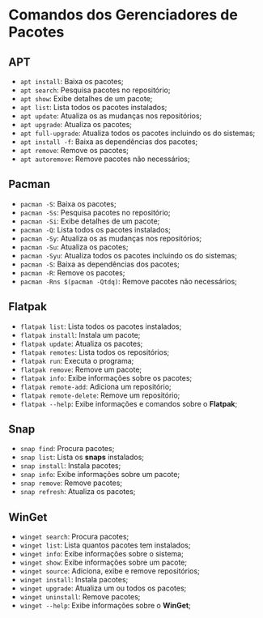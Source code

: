 # Comandos dos Gerenciadores de Pacotes

## APT

- `apt install`: Baixa os pacotes;
- `apt search`: Pesquisa pacotes no repositório;
- `apt show`: Exibe detalhes de um pacote;
- `apt list`: Lista todos os pacotes instalados;
- `apt update`: Atualiza os as mudanças nos repositórios;
- `apt upgrade`: Atualiza os pacotes;
- `apt full-upgrade`: Atualiza todos os pacotes incluindo os do sistemas;
- `apt install -f`: Baixa as dependências dos pacotes;
- `apt remove`: Remove os pacotes;
- `apt autoremove`: Remove pacotes não necessários;

## Pacman

- `pacman -S`: Baixa os pacotes;
- `pacman -Ss`: Pesquisa pacotes no repositório;
- `pacman -Si`: Exibe detalhes de um pacote;
- `pacman -Q`: Lista todos os pacotes instalados;
- `pacman -Sy`: Atualiza os as mudanças nos repositórios;
- `pacman -Su`: Atualiza os pacotes;
- `pacman -Syu`: Atualiza todos os pacotes incluindo os do sistemas;
- `pacman -S`: Baixa as dependências dos pacotes;
- `pacman -R`: Remove os pacotes;
- `pacman -Rns $(pacman -Qtdq)`: Remove pacotes não necessários;

## Flatpak 

- `flatpak list`: Lista todos os pacotes instalados;
- `flatpak install`: Instala um pacote;
- `flatpak update`: Atualiza os pacotes;
- `flatpak remotes`: Lista todos os repositórios;
- `flatpak run`: Executa o programa;
- `flatpak remove`: Remove um pacote;
- `flatpak info`: Exibe informações sobre os pacotes;
- `flatpak remote-add`: Adiciona um repositório;
- `flatpak remote-delete`: Remove um repositório;
- `flatpak --help`: Exibe informações e comandos sobre o **Flatpak**;

## Snap

- `snap find`: Procura pacotes;
- `snap list`: Lista os **snaps** instalados;
- `snap install`: Instala pacotes;
- `snap info`: Exibe informações sobre um pacote;
- `snap remove`: Remove pacotes;
- `snap refresh`: Atualiza os pacotes;

## WinGet

- `winget search`: Procura pacotes;
- `winget list`: Lista quantos pacotes tem instalados;
- `winget info`: Exibe informações sobre o sistema;
- `winget show`: Exibe informações sobre um pacote;
- `winget source`: Adiciona, exibe e remove repositórios;
- `winget install`: Instala pacotes;
- `winget upgrade`: Atualiza um ou todos os pacotes;
- `winget uninstall`: Remove pacotes;
- `winget --help`: Exibe informações sobre o **WinGet**;

